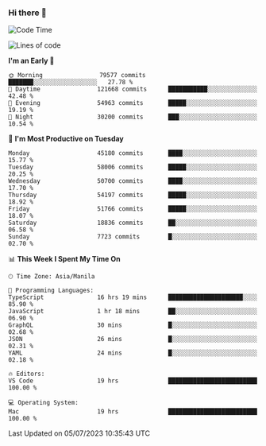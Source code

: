 ### Hi there 👋

<!--START_SECTION:waka-->
![Code Time](http://img.shields.io/badge/Code%20Time-4%2C139%20hrs%2012%20mins-blue)

![Lines of code](https://img.shields.io/badge/From%20Hello%20World%20I%27ve%20Written-109.3%20million%20lines%20of%20code-blue)

**I'm an Early 🐤** 

```text
🌞 Morning                79577 commits       ███████░░░░░░░░░░░░░░░░░░   27.78 % 
🌆 Daytime                121668 commits      ███████████░░░░░░░░░░░░░░   42.48 % 
🌃 Evening                54963 commits       █████░░░░░░░░░░░░░░░░░░░░   19.19 % 
🌙 Night                  30200 commits       ███░░░░░░░░░░░░░░░░░░░░░░   10.54 % 
```
📅 **I'm Most Productive on Tuesday** 

```text
Monday                   45180 commits       ████░░░░░░░░░░░░░░░░░░░░░   15.77 % 
Tuesday                  58006 commits       █████░░░░░░░░░░░░░░░░░░░░   20.25 % 
Wednesday                50700 commits       ████░░░░░░░░░░░░░░░░░░░░░   17.70 % 
Thursday                 54197 commits       █████░░░░░░░░░░░░░░░░░░░░   18.92 % 
Friday                   51766 commits       █████░░░░░░░░░░░░░░░░░░░░   18.07 % 
Saturday                 18836 commits       ██░░░░░░░░░░░░░░░░░░░░░░░   06.58 % 
Sunday                   7723 commits        █░░░░░░░░░░░░░░░░░░░░░░░░   02.70 % 
```


📊 **This Week I Spent My Time On** 

```text
🕑︎ Time Zone: Asia/Manila

💬 Programming Languages: 
TypeScript               16 hrs 19 mins      █████████████████████░░░░   85.90 % 
JavaScript               1 hr 18 mins        ██░░░░░░░░░░░░░░░░░░░░░░░   06.90 % 
GraphQL                  30 mins             █░░░░░░░░░░░░░░░░░░░░░░░░   02.68 % 
JSON                     26 mins             █░░░░░░░░░░░░░░░░░░░░░░░░   02.31 % 
YAML                     24 mins             █░░░░░░░░░░░░░░░░░░░░░░░░   02.18 % 

🔥 Editors: 
VS Code                  19 hrs              █████████████████████████   100.00 % 

💻 Operating System: 
Mac                      19 hrs              █████████████████████████   100.00 % 
```


 Last Updated on 05/07/2023 10:35:43 UTC
<!--END_SECTION:waka-->


<!--
**rad182/rad182** is a ✨ _special_ ✨ repository because its `README.md` (this file) appears on your GitHub profile.

Here are some ideas to get you started:

- 🔭 I’m currently working on ...
- 🌱 I’m currently learning ...
- 👯 I’m looking to collaborate on ...
- 🤔 I’m looking for help with ...
- 💬 Ask me about ...
- 📫 How to reach me: ...
- 😄 Pronouns: ...
- ⚡ Fun fact: ...
-->
